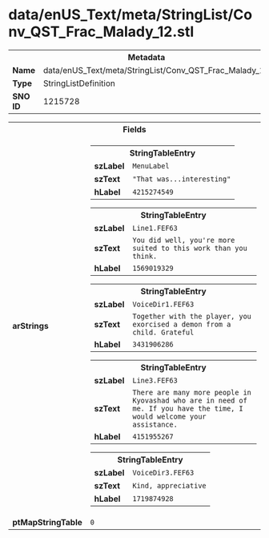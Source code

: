 <h1>data/enUS_Text/meta/StringList/Conv_QST_Frac_Malady_12.stl</h1><table><tr><th colspan="100%">Metadata</th></tr><tr><td><b>Name</b></td><td>data/enUS_Text/meta/StringList/Conv_QST_Frac_Malady_12.stl</td></tr><tr><td><b>Type</b></td><td>StringListDefinition</td></tr><tr><td><b>SNO ID</b></td><td>1215728</td></tr></table>

<table><tr><th colspan="100%">Fields</th></tr><tr><td><b>arStrings</b></td><td><table><tr><th colspan="100%">StringTableEntry</th></tr><tr><td><b>szLabel</b></td><td><code>MenuLabel</code></td></tr><tr><td><b>szText</b></td><td><code>"That was...interesting"</code></td></tr><tr><td><b>hLabel</b></td><td><code>4215274549</code></td></tr></table>


<table><tr><th colspan="100%">StringTableEntry</th></tr><tr><td><b>szLabel</b></td><td><code>Line1.FEF63</code></td></tr><tr><td><b>szText</b></td><td><code>You did well, you're more suited to this work than you think.</code></td></tr><tr><td><b>hLabel</b></td><td><code>1569019329</code></td></tr></table>


<table><tr><th colspan="100%">StringTableEntry</th></tr><tr><td><b>szLabel</b></td><td><code>VoiceDir1.FEF63</code></td></tr><tr><td><b>szText</b></td><td><code>Together with the player, you exorcised a demon from a child. Grateful</code></td></tr><tr><td><b>hLabel</b></td><td><code>3431906286</code></td></tr></table>


<table><tr><th colspan="100%">StringTableEntry</th></tr><tr><td><b>szLabel</b></td><td><code>Line3.FEF63</code></td></tr><tr><td><b>szText</b></td><td><code>There are many more people in Kyovashad who are in need of me. If you have the time, I would welcome your assistance.</code></td></tr><tr><td><b>hLabel</b></td><td><code>4151955267</code></td></tr></table>


<table><tr><th colspan="100%">StringTableEntry</th></tr><tr><td><b>szLabel</b></td><td><code>VoiceDir3.FEF63</code></td></tr><tr><td><b>szText</b></td><td><code>Kind, appreciative</code></td></tr><tr><td><b>hLabel</b></td><td><code>1719874928</code></td></tr></table>


</td></tr><tr><td><b>ptMapStringTable</b></td><td><code>0</code></td></tr></table>


